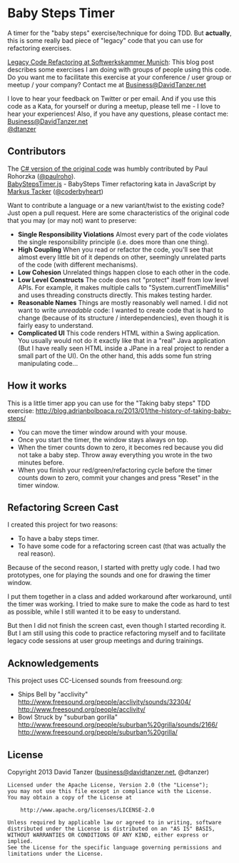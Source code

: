 Baby Steps Timer
================

A timer for the "baby steps" exercise/technique for doing TDD. But **actually**, this is some really bad piece of "legacy" code that you can use for refactoring exercises.

[Legacy Code Refactoring at Softwerkskammer Munich](http://www.davidtanzer.net/legacy_code_refactoring_at_softwerkskammer_munich): This blog post describes some exercises I am doing with groups of people using this code.  
Do you want me to facilitate this exercise at your conference / user group or meetup / your company? Contact me at Business@DavidTanzer.net

I love to hear your feedback on Twitter or per email. And if you use this code as a Kata, for yourself or during a meetup, please tell me - I love to hear your experiences! Also, if you have any questions, please contact me:  
Business@DavidTanzer.net  
[@dtanzer](https://twitter.com/dtanzer)

Contributors
------------

The [C# version of the original code](CSharp) was humbly contributed by Paul Rohorzka ([@paulroho](https://github.com/paulroho)).  
[BabyStepsTimer.js](https://github.com/coderbyheart/babystepstimer.js) - BabySteps Timer refactoring kata in JavaScript by [Markus Tacker](https://github.com/coderbyheart) ([@coderbyheart](https://twitter.com/coderbyheart))

Want to contribute a language or a new variant/twist to the existing code? Just open a pull request. Here are some characteristics of the original code that you may (or may not) want to preserve:

* **Single Responsibility Violations** Almost every part of the code violates the single responsibility principle (i.e. does more than one thing).
* **High Coupling** When you read or refactor the code, you'll see that almost every little bit of it depends on other, seemingly unrelated parts of the code (with different mechanisms).
* **Low Cohesion** Unrelated things happen close to each other in the code.
* **Low Level Constructs** The code does not "protect" itself from low level APIs. For example, it makes multiple calls to "System.currentTimeMillis" and uses threading constructs directly. This makes testing harder.
* **Reasonable Names** Things are mostly reasonably well named. I did not want to write _unreadable_ code: I wanted to create code that is hard to change (because of its structure / interdependencies), even though it is fairly easy to understand.
* **Complicated UI** This code renders HTML within a Swing application. You usually would not do it exactly like that in a "real" Java application (But I have really seen HTML inside a JPane in a real project to render a small part of the UI). On the other hand, this adds some fun string manipulating code...

How it works
------------

This is a little timer app you can use for the "Taking baby steps" TDD exercise: http://blog.adrianbolboaca.ro/2013/01/the-history-of-taking-baby-steps/

* You can move the timer window around with your mouse.
* Once you start the timer, the window stays always on top.
* When the timer counts down to zero, it becomes red because you did not take a baby step. Throw away everything you wrote in the two minutes before.
* When you finish your red/green/refactoring cycle before the timer counts down to zero, commit your changes and press "Reset" in the timer window.

Refactoring Screen Cast
-----------------------

I created this project for two reasons:
* To have a baby steps timer.
* To have some code for a refactoring screen cast (that was actually the real reason).

Because of the second reason, I started with pretty ugly code. I had two prototypes, one for playing the sounds and one for drawing the timer window.

I put them together in a class and added workaround after workaround, until the timer was working. I tried to make sure to make the code as hard to test as possible, while I still wanted it to be easy to understand.

But then I did not finish the screen cast, even though I started recording it. But I am still using this code to practice refactoring myself and to facilitate legacy code sessions at user group meetings and during trainings.

Acknowledgements
----------------

This project uses CC-Licensed sounds from freesound.org:
* Ships Bell by "acclivity" http://www.freesound.org/people/acclivity/sounds/32304/ http://www.freesound.org/people/acclivity/
* Bowl Struck by "suburban gorilla" http://www.freesound.org/people/suburban%20grilla/sounds/2166/ http://www.freesound.org/people/suburban%20grilla/

License
-------

Copyright 2013 David Tanzer (business@davidtanzer.net, @dtanzer)

    Licensed under the Apache License, Version 2.0 (the "License");
    you may not use this file except in compliance with the License.
    You may obtain a copy of the License at

        http://www.apache.org/licenses/LICENSE-2.0

    Unless required by applicable law or agreed to in writing, software
    distributed under the License is distributed on an "AS IS" BASIS,
    WITHOUT WARRANTIES OR CONDITIONS OF ANY KIND, either express or implied.
    See the License for the specific language governing permissions and
    limitations under the License.

